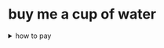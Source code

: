 # buy me a cup of water
<details>
    <summary>how to pay</summary>
    <img src="./assets/wechat_pay.jpg" alt="wechat pay">
</details>



